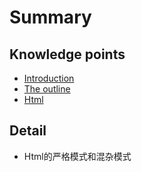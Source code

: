 # Summary

## Knowledge points

* [Introduction](README.md)
* [The outline](chapter1.md)
* [Html](html.md)

## Detail

* Html的严格模式和混杂模式

